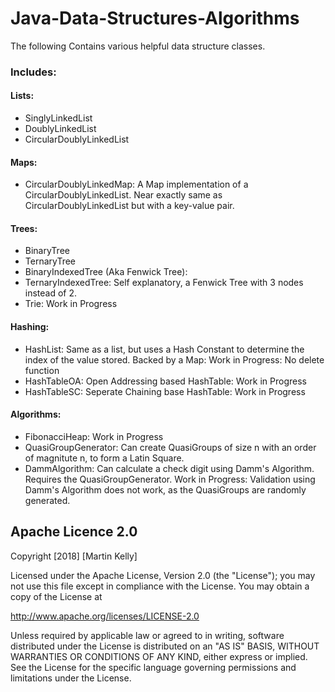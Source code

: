 # Java-Data-Structures-Algorithms
The following Contains various helpful data structure classes.

### Includes:

#### Lists:
* SinglyLinkedList
* DoublyLinkedList
* CircularDoublyLinkedList

#### Maps:
* CircularDoublyLinkedMap: A Map implementation of a CircularDoublyLinkedList. Near exactly same as CircularDoublyLinkedList but with a key-value pair.

#### Trees:
* BinaryTree
* TernaryTree
* BinaryIndexedTree (Aka Fenwick Tree):
* TernaryIndexedTree: Self explanatory, a Fenwick Tree with 3 nodes instead of 2.
* Trie: Work in Progress

#### Hashing:
* HashList: Same as a list, but uses a Hash Constant to determine the index of the value stored. Backed by a Map: Work in Progress: No delete function
* HashTableOA: Open Addressing based HashTable: Work in Progress
* HashTableSC: Seperate Chaining base HashTable: Work in Progress

#### Algorithms:
* FibonacciHeap: Work in Progress
* QuasiGroupGenerator: Can create QuasiGroups of size n with an order of magnitute n, to form a Latin Square.
* DammAlgorithm: Can calculate a check digit using Damm's Algorithm. Requires the QuasiGroupGenerator. Work in Progress: Validation using Damm's Algorithm does not work, as the QuasiGroups are randomly generated.

## Apache Licence 2.0
Copyright [2018] [Martin Kelly]

Licensed under the Apache License, Version 2.0 (the "License"); you may not use this file except in compliance with the License. You may obtain a copy of the License at

http://www.apache.org/licenses/LICENSE-2.0

Unless required by applicable law or agreed to in writing, software distributed under the License is distributed on an "AS IS" BASIS, WITHOUT WARRANTIES OR CONDITIONS OF ANY KIND, either express or implied. See the License for the specific language governing permissions and limitations under the License.
